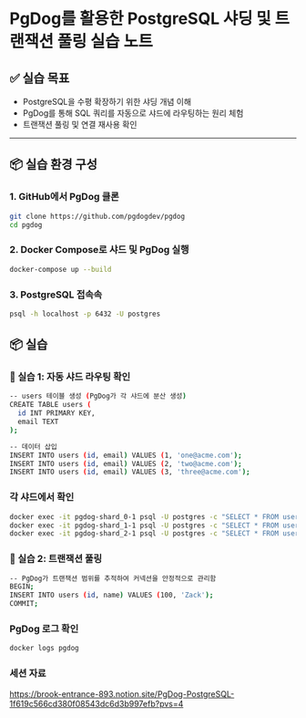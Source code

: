 # PgDog를 활용한 PostgreSQL 샤딩 및 트랜잭션 풀링 실습 노트

## ✅ 실습 목표
- PostgreSQL을 수평 확장하기 위한 샤딩 개념 이해
- PgDog를 통해 SQL 쿼리를 자동으로 샤드에 라우팅하는 원리 체험
- 트랜잭션 풀링 및 연결 재사용 확인

---

## 📦 실습 환경 구성

### 1. GitHub에서 PgDog 클론
```bash
git clone https://github.com/pgdogdev/pgdog
cd pgdog
```

### 2. Docker Compose로 샤드 및 PgDog 실행
```bash
docker-compose up --build
```

### 3. PostgreSQL 접속속
```bash 
psql -h localhost -p 6432 -U postgres
```

## 📦 실습 
### 🧪 실습 1: 자동 샤드 라우팅 확인
```bash 
-- users 테이블 생성 (PgDog가 각 샤드에 분산 생성)
CREATE TABLE users (
  id INT PRIMARY KEY,
  email TEXT
);

-- 데이터 삽입
INSERT INTO users (id, email) VALUES (1, 'one@acme.com');
INSERT INTO users (id, email) VALUES (2, 'two@acme.com');
INSERT INTO users (id, email) VALUES (3, 'three@acme.com');

```

### 각 샤드에서 확인
```bash 
docker exec -it pgdog-shard_0-1 psql -U postgres -c "SELECT * FROM users;"
docker exec -it pgdog-shard_1-1 psql -U postgres -c "SELECT * FROM users;"
docker exec -it pgdog-shard_2-1 psql -U postgres -c "SELECT * FROM users;"
```

### 🧪 실습 2: 트랜잭션 풀링
```bash 
-- PgDog가 트랜잭션 범위를 추적하여 커넥션을 안정적으로 관리함
BEGIN;
INSERT INTO users (id, name) VALUES (100, 'Zack');
COMMIT;
```

### PgDog 로그 확인
```bash 
docker logs pgdog
```


### 세션 자료
https://brook-entrance-893.notion.site/PgDog-PostgreSQL-1f619c566cd380f08543dc6d3b997efb?pvs=4
